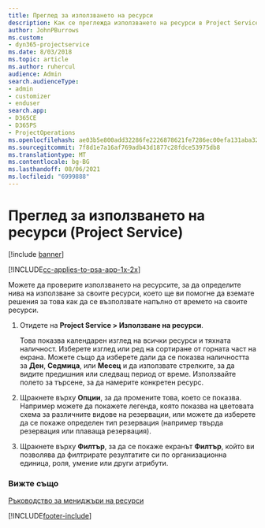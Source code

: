 ```yaml
---
title: Преглед за използването на ресурси
description: Как се преглежда използването на ресурси в Project Service
author: JohnPBurrows
ms.custom:
- dyn365-projectservice
ms.date: 8/03/2018
ms.topic: article
ms.author: ruhercul
audience: Admin
search.audienceType:
- admin
- customizer
- enduser
search.app:
- D365CE
- D365PS
- ProjectOperations
ms.openlocfilehash: ae03b5e800add32286fe2226878621fe7286ec00efa131aba32957a63c9783cc
ms.sourcegitcommit: 7f8d1e7a16af769adb43d1877c28fdce53975db8
ms.translationtype: MT
ms.contentlocale: bg-BG
ms.lasthandoff: 08/06/2021
ms.locfileid: "6999888"
---
```

# <a name="view-resource-utilization-project-service"></a>Преглед за използването на ресурси (Project Service)

[!include [banner](../includes/psa-now-project-operations.md)]

[!INCLUDE[cc-applies-to-psa-app-1x-2x](../includes/cc-applies-to-psa-app-1x-2x.md)]

Можете да проверите използването на ресурсите, за да определите нива на използване за своите ресурси, което ще ви помогне да вземате решения за това как да се възползвате напълно от времето на своите ресурси.  
  
1. Отидете на **Project Service > Използване на ресурси**. 

     Това показва календарен изглед на всички ресурси и тяхната наличност. Изберете изглед или ред на сортиране от горната част на екрана. Можете също да изберете дали да се показва наличността за **Ден**, **Седмица**, или **Месец** и да използвате стрелките, за да видите предишния или следващ период от време. Използвайте полето за търсене, за да намерите конкретен ресурс.      
  
2. Щракнете върху **Опции**, за да промените това, което се показва. Например можете да покажете легенда, която показва на цветовата схема за различните видове на резервации, или можете да изберете да се покаже определен тип резервация (например твърда резервация или плаваща резервация).  

3. Щракнете върху **Филтър**, за да се покаже екранът **Филтър**, който ви позволява да филтрирате резултатите си по организационна единица, роля, умение или други атрибути.  
  
### <a name="see-also"></a>Вижте също  
 [Ръководство за мениджъри на ресурси](../psa/resource-manager-guide.md)


[!INCLUDE[footer-include](../includes/footer-banner.md)]